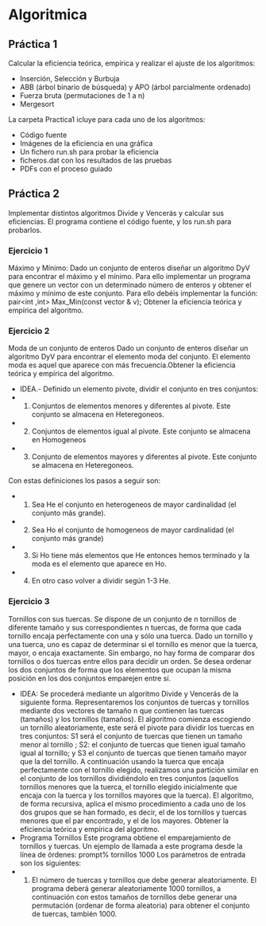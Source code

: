 # Algoritmica

## Práctica 1
Calcular la eficiencia teórica, empírica y realizar el ajuste de los algoritmos:
- Inserción, Selección y Burbuja
- ABB (árbol binario de búsqueda) y APO (árbol parcialmente ordenado)
- Fuerza bruta (permutaciones de 1 a n)
- Mergesort

La carpeta Practica1 icluye para cada uno de los algoritmos:
- Código fuente
- Imágenes de la eficiencia en una gráfica
- Un fichero run.sh para probar la eficiencia
- ficheros.dat con los resultados de las pruebas
- PDFs con el proceso guiado

## Práctica 2
Implementar distintos algoritmos Divide y Vencerás y calcular sus eficiencias. El programa contiene el código fuente, y los run.sh para probarlos.

### Ejercicio 1
Máximo y Mínimo: Dado un conjunto de enteros diseñar un algoritmo  DyV para encontrar el máximo y el mínimo. Para ello implementar un programa que genere un vector con un determinado número de enteros y obtener el máximo y mínimo de este conjunto. Para ello debéis implementar la función: pair<int ,int> Max_Min(const vector<int> & v); Obtener la eficiencia teórica y empírica del algoritmo.

### Ejercicio 2  
Moda de un conjunto de enteros Dado un conjunto de enteros diseñar un algoritmo DyV para encontrar el elemento moda del conjunto. El elemento moda es aquel que aparece con más frecuencia.Obtener la eficiencia teórica y empírica del algoritmo.
- IDEA.- Definido un elemento pivote, dividir el conjunto en tres  conjuntos:
- 1. Conjuntos de elementos menores y diferentes al pivote. Este conjunto se almacena en Heteregoneos.
- 2. Conjuntos de elementos igual al pivote. Este conjunto se almacena en Homogeneos
- 3. Conjunto de elementos mayores y diferentes al pivote. Este conjunto se almacena en Heteregoneos.

Con estas definiciones los pasos a seguir son:
- 1. Sea He el conjunto en heterogeneos de mayor cardinalidad (el conjunto más grande).
- 2. Sea Ho el conjunto de homogeneos de mayor cardinalidad (el conjunto más grande) 
- 3. Si Ho tiene más elementos que He entonces hemos terminado y la moda es el elemento que aparece en Ho.
- 4. En otro caso volver a dividir según 1-3 He.

### Ejercicio 3
Tornillos con sus tuercas. Se dispone de un conjunto de n tornillos de diferente tamaño y sus correspondientes n tuercas, de forma que cada tornillo encaja perfectamente con una y sólo una tuerca. Dado un tornillo y una tuerca, uno es capaz de determinar si el tornillo es menor que la tuerca, mayor, o encaja exactamente. Sin embargo, no hay forma de comparar dos tornillos o dos tuercas entre ellos para decidir un orden. Se desea ordenar los dos conjuntos de forma que los elementos que ocupan la misma posición en los dos conjuntos emparejen entre sí.
- IDEA: Se procederá mediante un algoritmo Divide y Vencerás de la siguiente forma. Representaremos los conjuntos de tuercas y tornillos mediante dos vectores de tamaño n que contienen las tuercas (tamaños) y los tornillos (tamaños). El algoritmo comienza escogiendo un tornillo aleatoriamente, este será el pivote para dividir los tuercas en tres conjuntos: S1 será el conjunto de tuercas que tienen un tamaño menor al tornillo ; S2: el conjunto  de tuercas que tienen igual tamaño igual al tornillo; y S3 el conjunto de tuercas que tienen tamaño mayor que la del tornillo. A continuación usando la tuerca que encaja perfectamente con el tornillo elegido, realizamos una partición similar en el conjunto de los tornillos dividiéndolo en tres conjuntos (aquellos tornillos menores que la tuerca, el tornillo elegido inicialmente que encaja con la tuerca y los tornillos mayores que la tuerca). El algoritmo, de forma recursiva, aplica el mismo procedimiento a cada uno de los dos grupos que se han formado, es decir, el de los tornillos y tuercas menores que el par encontrado, y el de los mayores. Obtener la eficiencia teórica y empírica del algoritmo.
- Programa Tornillos Este programa obtiene el emparejamiento de tornillos y tuercas. Un ejemplo de llamada a este programa desde la línea de órdenes: prompt% tornillos 1000
Los parámetros de entrada son los siguientes:
- 1. El número de tuercas y tornillos que debe generar aleatoriamente.
El programa deberá generar aleatoriamente 1000 tornillos, a continuación con estos tamaños de tornillos debe generar una permutación (ordenar de forma aleatoria) para obtener el conjunto de tuercas, también 1000.
